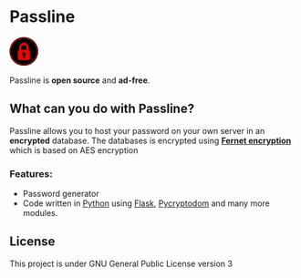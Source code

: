 # Passline

<img style="max-width: 50px; max-height: 50px" src="https://github.com/Passlineproject/Passlineproject/blob/main/passline.png">

Passline is **open source** and **ad-free**.

## What can you do with Passline?
Passline allows you to host your password on your own server in an **encrypted** database.
The databases is encrypted using **[Fernet encryption](https://cryptography.io/en/latest/fernet.html)** which is based on AES encryption

### Features:
 - Password generator
 - Code written in [Python](https://www.python.org/) using [Flask](https://flask.palletsprojects.com/en/1.1.x/), [Pycryptodom](https://github.com/Legrandin/pycryptodome) and many more modules.


## License
This project is under GNU General Public License version 3
